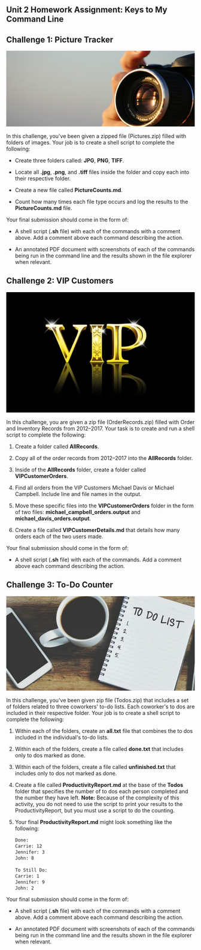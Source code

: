 ## Unit 2 Homework Assignment: Keys to My Command Line

## Challenge 1: Picture Tracker

![Images/03-Images.jpg](Images/03-Images.jpg)

In this challenge, you've been given a zipped file (Pictures.zip) filled with folders of images. Your job is to create a shell script to complete the following:

* Create three folders called: **JPG**, **PNG**, **TIFF**.

* Locate all **.jpg**, **.png**, and **.tiff** files inside the folder and copy each into their respective folder. 

* Create a new file called **PictureCounts.md**.

* Count how many times each file type occurs and log the results to the **PictureCounts.md** file. 

Your final submission should come in the form of: 

* A shell script (**.sh** file) with each of the commands with a comment above. Add a comment above each command describing the action.  

* An annotated PDF document with screenshots of each of the commands being run in the command line and the results shown in the file explorer when relevant. 

## Challenge 2: VIP Customers

![Images/01-VIP.jpg](Images/01-VIP.jpg)

In this challenge, you are given a zip file (OrderRecords.zip) filled with Order and Inventory Records from 2012–2017. Your task is to create and run a shell script to complete the following:

1. Create a folder called **AllRecords**. 

2. Copy all of the order records from 2012–2017 into the **AllRecords** folder. 

3. Inside of the **AllRecords** folder, create a folder called **VIPCustomerOrders**.

4. Find all orders from the VIP Customers Michael Davis or Michael Campbell. Include line and file names in the output.

5. Move these specific files into the **VIPCustomerOrders** folder in the form of two files: **michael_campbell_orders.output** and **michael_davis_orders.output**.

6. Create a file called **VIPCustomerDetails.md** that details how many orders each of the two users made. 

Your final submission should come in the form of: 

* A shell script (**.sh** file) with each of the commands. Add a comment above each command describing the action.  

## Challenge 3: To-Do Counter

![Images/02-Todo.jpg](Images/02-Todo.jpg)

In this challenge, you've been given zip file (Todos.zip) that includes a set of folders related to three coworkers' to-do lists. Each coworker's to dos are included in their respective folder. Your job is to create a shell script to complete the following:

1. Within each of the folders, create an **all.txt** file that combines the to dos included in the individual's to-do lists.

2. Within each of the folders, create a file called **done.txt** that includes only to dos marked as done.

3. Within each of the folders, create a file called **unfinished.txt** that includes only to dos not marked as done.

4. Create a file called **ProductivityReport.md** at the base of the **Todos** folder that specifies the number of to dos each person completed and the number they have left. **Note:** Because of the complexity of this activity, you do not need to use the script to print your results to the ProductivityReport, but you must use a script to do the counting.

5. Your final **ProductivityReport.md** might look something like the following:

    ```
    Done:
    Carrie: 12
    Jennifer: 3
    John: 8
    
    To Still Do:
    Carrie: 1
    Jennifer: 9
    John: 2
    
    ```

Your final submission should come in the form of: 

* A shell script (**.sh** file) with each of the commands with a comment above. Add a comment above each command describing the action.  

* An annotated PDF document with screenshots of each of the commands being run in the command line and the results shown in the file explorer when relevant. 

